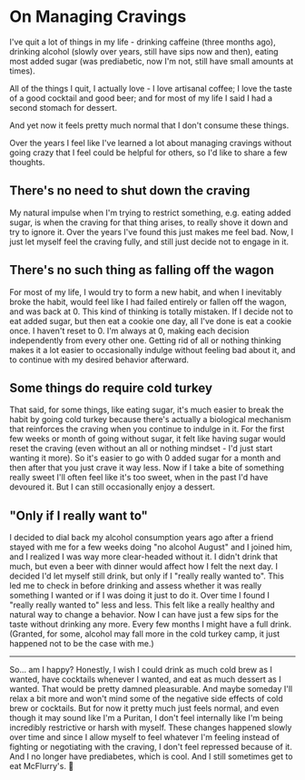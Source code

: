 # On Managing Cravings

I've quit a lot of things in my life - drinking caffeine (three months ago), drinking alcohol (slowly over years, still have sips now and then), eating most added sugar (was prediabetic, now I'm not, still have small amounts at times).

All of the things I quit, I actually love - I love artisanal coffee; I love the taste of a good cocktail and good beer; and for most of my life I said I had a second stomach for dessert.

And yet now it feels pretty much normal that I don't consume these things.

Over the years I feel like I've learned a lot about managing cravings without going crazy that I feel could be helpful for others, so I'd like to share a few thoughts.

## There's no need to shut down the craving

My natural impulse when I'm trying to restrict something, e.g. eating added sugar, is when the craving for that thing arises, to really shove it down and try to ignore it. Over the years I've found this just makes me feel bad. Now, I just let myself feel the craving fully, and still just decide not to engage in it. 

## There's no such thing as falling off the wagon

For most of my life, I would try to form a new habit, and when I inevitably broke the habit, would feel like I had failed entirely or fallen off the wagon, and was back at 0. This kind of thinking is totally mistaken. If I decide not to eat added sugar, but then eat a cookie one day, all I've done is eat a cookie once. I haven't reset to 0. I'm always at 0, making each decision independently from every other one. Getting rid of all or nothing thinking makes it a lot easier to occasionally indulge without feeling bad about it, and to continue with my desired behavior afterward.

## Some things do require cold turkey

That said, for some things, like eating sugar, it's much easier to break the habit by going cold turkey because there's actually a biological mechanism that reinforces the craving when you continue to indulge in it. For the first few weeks or month of going without sugar, it felt like having sugar would reset the craving (even without an all or nothing mindset - I'd just start wanting it more). So it's easier to go with 0 added sugar for a month and then after that you just crave it way less. Now if I take a bite of something really sweet I'll often feel like it's too sweet, when in the past I'd have devoured it. But I can still occasionally enjoy a dessert.

## "Only if I really want to"

I decided to dial back my alcohol consumption years ago after a friend stayed with me for a few weeks doing "no alcohol August" and I joined him, and I realized I was way more clear-headed without it. I didn't drink that much, but even a beer with dinner would affect how I felt the next day. I decided I'd let myself still drink, but only if I "really really wanted to". This led me to check in before drinking and assess whether it was really something I wanted or if I was doing it just to do it. Over time I found I "really really wanted to" less and less. This felt like a really healthy and natural way to change a behavior. Now I can have just a few sips for the taste without drinking any more. Every few months I might have a full drink. (Granted, for some, alcohol may fall more in the cold turkey camp, it just happened not to be the case with me.)

---

So... am I happy? Honestly, I wish I could drink as much cold brew as I wanted, have cocktails whenever I wanted, and eat as much dessert as I wanted. That would be pretty damned pleasurable. And maybe someday I'll relax a bit more and won't mind some of the negative side effects of cold brew or cocktails. But for now it pretty much just feels normal, and even though it may sound like I'm a Puritan, I don't feel internally like I'm being incredibly restrictive or harsh with myself. These changes happened slowly over time and since I allow myself to feel whatever I'm feeling instead of fighting or negotiating with the craving, I don't feel repressed because of it. And I no longer have prediabetes, which is cool. And I still sometimes get to eat McFlurry's. :angel:

